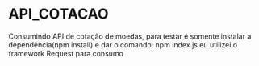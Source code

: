 # API_COTACAO

Consumindo API de cotação de moedas, para testar é somente instalar a dependência(npm install) e dar o comando: npm index.js
eu utilizei o framework Request para consumo
